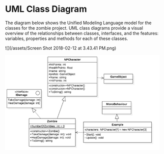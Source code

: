 # UML Class Diagram


The diagram below shows the Unified Modeling Language model for the classes for the zombie project.  UML class diagrams provide a visual overview of the relationships between classes, interfaces, and the features: variables, properties and methods for each of these classes.  

![](/assets/Screen Shot 2018-02-12 at 3.43.41 PM.png)

![](NPCharacterUML.png)